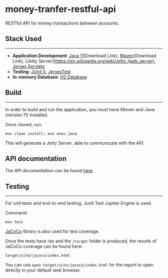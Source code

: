 # money-tranfer-restful-api

RESTful API for money transactions between accounts.

## Stack Used
--------------
- **Application Development**: [Java 11](https://www.oracle.com/technetwork/java/javase/downloads/jdk11-downloads-5066655.html)(Download Link), [Maven](https://maven.apache.org/download.cgi)(Download Link), [Jetty Server](https://en.wikipedia.org/wiki/Jetty_(web_server), [Jersey Servlets](https://jersey.github.io/)
- **Testing**: [JUnit 5](https://junit.org/junit5/), [JerseyTest](https://jersey.github.io/documentation/latest/test-framework.html)
- **In-memory Database**: [H2 Database](https://www.h2database.com/html/main.html)

## Build
---------

In order to build and run the application, you must have _Maven_ and _Java_ (version 11) installed.

Once cloned, run:

```
mvn clean install; mvn exec:java
```

This will generate a Jetty Server, able to communicate with the API.

## API documentation

The API documentation can be found [here](api_docs/API.md).

## Testing
-----------

For unit tests and end-to-end testing, Junit Test Jupiter Engine is used.

Command:

```
mvn test
```

[JaCoCo](https://www.eclemma.org/jacoco/) library is also used for test coverage.

Once the tests have ran and the `/target` folder is produced, the results of
JaCoCo coverage can be found here:
```
target/site/jacoco/index.html
```

You can use `open target/site/jacoco/index.html` for the report to open
directly in your default web browser.
